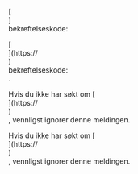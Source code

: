 [<br host>]<br action>bekreftelseskode:<br code>

[<br host>](https://<br host>)<br action>bekreftelseskode:<br code>.

Hvis du ikke har søkt om [<br host>](https://<br host>)<br action>, vennligst ignorer denne meldingen.

Hvis du ikke har søkt om [<br host>](https://<br host>)<br action>, vennligst ignorer denne meldingen.
